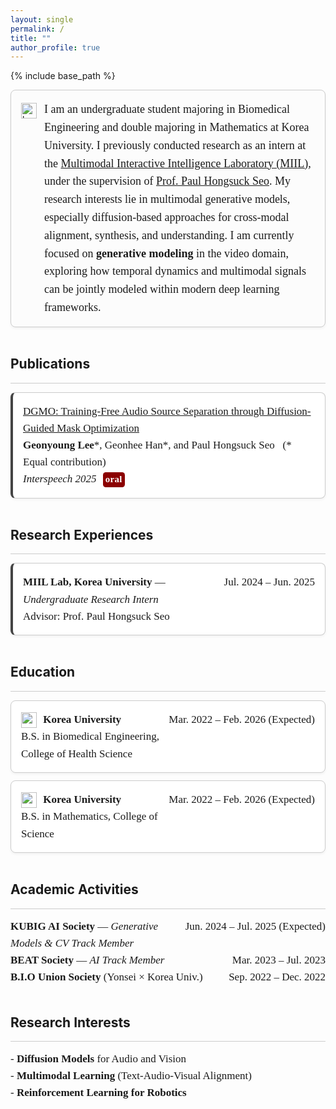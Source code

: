 ```yaml
---
layout: single
permalink: /
title: ""
author_profile: true
---
```


{% include base_path %}

<a id="about"></a>

<!--
### About Me
-->

<div style="display: flex; align-items: flex-start; gap: 12px; border: 1px solid #ccc; padding: 16px; border-radius: 8px; background-color: #fcfcfc; box-shadow: 0 2px 4px rgba(0,0,0,0.05);">
  <img src="https://www.notion.so/icons/bookmark_gray.svg" alt="bookmark icon" width="25px" style="margin-top: 4px;" />
  <span style="font-family: 'Times New Roman', Times, serif; font-size: 18px; line-height: 1.6;">
    I am an undergraduate student majoring in Biomedical Engineering and double majoring in Mathematics at Korea University. I previously conducted research as an intern at the
    <a href="https://miil.korea.ac.kr/">Multimodal Interactive Intelligence Laboratory (MIIL)</a>,
    under the supervision of
    <a href="https://phseo.github.io/">Prof. Paul Hongsuck Seo</a>.
    My research interests lie in multimodal generative models, especially diffusion-based approaches for cross-modal alignment, synthesis, and understanding.
    I am currently focused on <strong>generative modeling</strong> in the video domain, exploring how temporal dynamics and multimodal signals can be jointly modeled within modern deep learning frameworks.
  </span>
</div>

<br>



<a id="publications"></a>

## Publications
<hr style="border: none; height: 1px; background-color: #ccc;" />
<div style="font-family: 'Times New Roman', Times, serif; font-size: 17px; line-height: 1.6;">
  <div style="border: 1px solid #ccc; border-left: 4px solid #444; padding: 16px; border-radius: 8px; background-color: #ffffff; box-shadow: 0 2px 4px rgba(0,0,0,0.05);">
    <a href="https://wltschmrz.github.io/DGMO/">DGMO: Training-Free Audio Source Separation through Diffusion-Guided Mask Optimization</a><br>
    <strong>Geonyoung Lee</strong>*, Geonhee Han*, and Paul Hongsuck Seo &nbsp; (* Equal contribution)<br>
    <em>Interspeech 2025</em> <span style="color: white; background-color: #8B0000; font-size: 0.875em; font-weight: 600; padding: 0px 4px; border-radius: 0.3em; margin-left: 6px; display: inline-block; letter-spacing: 0.02em;">oral</span>
  </div>
</div>

<!-- <div style="font-family: 'Times New Roman', Times, serif; font-size: 17px; line-height: 1.6;">
  <div style="border-left: 3px solid #444; padding-left: 16px; margin-left: 4px;">
    <a href="https://wltschmrz.github.io/DGMO/">DGMO: Training-Free Audio Source Separation through Diffusion-Guided Mask Optimization</a><br>
    <strong>Geonyoung Lee</strong>*, Geonhee Han*, and Paul Hongsuck Seo &nbsp; (* Equal contribution)<br>
    <em>Interspeech 2025</em> 
  </div>
</div> -->


<br>


<a id="research-experiences"></a>

## Research Experiences
<hr style="border: none; height: 1px; background-color: #ccc;" />

<div style="font-family: 'Times New Roman', Times, serif; font-size: 17px; line-height: 1.6; display: flex; flex-direction: column; gap: 12px;">

  <div style="display: flex; justify-content: space-between; align-items: flex-start; border: 1px solid #ccc; border-left: 4px solid #444; padding: 16px; border-radius: 8px; background-color: #ffffff; box-shadow: 0 2px 4px rgba(0,0,0,0.05);">
    <div>
      <strong>MIIL Lab, Korea University</strong> — <em>Undergraduate Research Intern</em><br>
      Advisor: Prof. Paul Hongsuck Seo
    </div>
    <span style="white-space: nowrap;">Jul. 2024 – Jun. 2025</span>
  </div>

</div>
<br>


<a id="education"></a>

## Education
<hr style="border: none; height: 1px; background-color: #ccc;" />

<div style="font-family: 'Times New Roman', Times, serif; font-size: 17px; line-height: 1.6; display: flex; flex-direction: column; gap: 12px;">

  <div style="display: flex; justify-content: space-between; align-items: flex-start; border: 1px solid #ccc; padding: 16px; border-radius: 8px; background-color: #ffffff; box-shadow: 0 2px 4px rgba(0,0,0,0.05);">
    <div>
      <img src="https://www.notion.so/icons/graduate_gray.svg" width="25px" style="vertical-align: middle; margin-right: 6px; horizontal-align: middle;" />
      <strong>Korea University</strong><br />
      B.S. in Biomedical Engineering, College of Health Science
    </div>
    <span style="white-space: nowrap;">Mar. 2022 – Feb. 2026 (Expected)</span>
  </div>

  <div style="display: flex; justify-content: space-between; align-items: flex-start; border: 1px solid #ccc; padding: 16px; border-radius: 8px; background-color: #ffffff; box-shadow: 0 2px 4px rgba(0,0,0,0.05);">
    <div>
      <img src="https://www.notion.so/icons/graduate_gray.svg" width="25px" style="vertical-align: middle; margin-right: 6px; horizontal-align: middle;" />
      <strong>Korea University</strong><br />
      B.S. in Mathematics, College of Science
    </div>
    <span style="white-space: nowrap;">Mar. 2022 – Feb. 2026 (Expected)</span>
  </div>

</div>
<br>


<a id="academic-activities"></a>

## Academic Activities
<hr style="border: none; height: 1px; background-color: #ccc;" />

<div style="font-family: 'Times New Roman', Times, serif; font-size: 17px; line-height: 1.6;">

  <div style="display: flex; justify-content: space-between;">
    <div><strong>KUBIG AI Society</strong> — <em>Generative Models & CV Track Member</em></div>
    <span style="white-space: nowrap;">Jun. 2024 – Jul. 2025 (Expected)</span>
  </div>

  <div style="display: flex; justify-content: space-between;">
    <div><strong>BEAT Society</strong> — <em>AI Track Member</em></div>
    <span style="white-space: nowrap;">Mar. 2023 – Jul. 2023</span>
  </div>

  <div style="display: flex; justify-content: space-between;">
    <div><strong>B.I.O Union Society</strong> (Yonsei × Korea Univ.)</div>
    <span style="white-space: nowrap;">Sep. 2022 – Dec. 2022</span>
  </div>

</div>
<br>



## Research Interests
<hr style="border: none; height: 1px; background-color: #ccc;" />

<div style="font-family: 'Times New Roman', Times, serif; font-size: 17px; line-height: 1.6;">
- <strong>Diffusion Models</strong> for Audio and Vision<br>
- <strong>Multimodal Learning</strong> (Text-Audio-Visual Alignment)<br>
- <strong>Reinforcement Learning for Robotics</strong>
</div>
<br>




